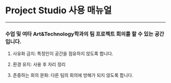 # Project Studio 사용 매뉴얼
- - -
### 수업 및 여타 Art&Technology학과의 팀 프로젝트 회의를 할 수 있는 공간입니다.

1. 사유화 금지: 특정인이 공간을 점유하지 않도록 합니다.

2. 환경 유지: 사용 후 자리 정리 

3. 존중하는 회의 문화: 다른 팀의 회의에 방해가 되지 않도록 합니다.
